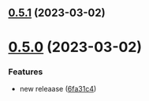 ## [0.5.1](https://github.com/elvis-sautet/vite-project/compare/v0.5.0...v0.5.1) (2023-03-02)



# [0.5.0](https://github.com/elvis-sautet/vite-project/compare/6fa31c4fc354aad621aa3d70e0f783c05f13c0a8...v0.5.0) (2023-03-02)


### Features

* new releaase ([6fa31c4](https://github.com/elvis-sautet/vite-project/commit/6fa31c4fc354aad621aa3d70e0f783c05f13c0a8))




